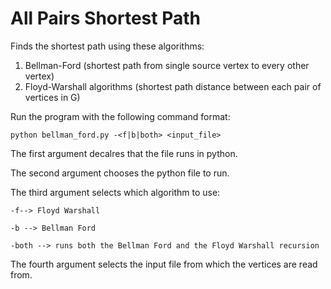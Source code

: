 # All Pairs Shortest Path
Finds the shortest path using these algorithms:
1. Bellman-Ford (shortest path from single source vertex to every other vertex)
2. Floyd-Warshall algorithms (shortest path distance between each pair of vertices in G)

Run the program with the following command format:

	python bellman_ford.py -<f|b|both> <input_file>

The first argument decalres that the file runs in python.

The second argument chooses the python file to run.

The third argument selects which algorithm to use:

	-f--> Floyd Warshall
	
	-b --> Bellman Ford
	
	-both --> runs both the Bellman Ford and the Floyd Warshall recursion

The fourth argument selects the input file from which the vertices are read from.
